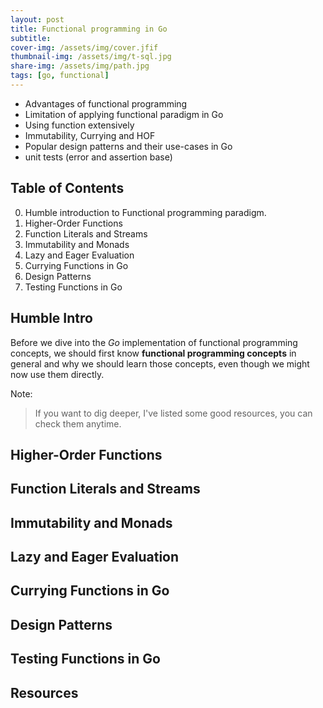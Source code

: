 ```yaml
---
layout: post
title: Functional programming in Go
subtitle: 
cover-img: /assets/img/cover.jfif
thumbnail-img: /assets/img/t-sql.jpg
share-img: /assets/img/path.jpg
tags: [go, functional]
---
```




- Advantages of functional programming
- Limitation of applying functional paradigm in Go
- Using function extensively
- Immutability, Currying and HOF
- Popular design patterns and their use-cases in Go
- unit tests (error and assertion base)

## Table of Contents

0. Humble introduction to Functional programming paradigm.
1. Higher-Order Functions
2. Function Literals and Streams
3. Immutability and Monads
4. Lazy and Eager Evaluation
5. Currying Functions in Go
6. Design Patterns
7. Testing Functions in Go

## Humble Intro

Before we dive into the _Go_ implementation of functional programming concepts, we should first know **functional programming concepts** in general and why we should learn those concepts, even though we might now use them directly.

Note:
> If you want to dig deeper, I've listed some good resources, you can check them anytime.

## Higher-Order Functions

## Function Literals and Streams

## Immutability and Monads

## Lazy and Eager Evaluation

## Currying Functions in Go

## Design Patterns

## Testing Functions in Go

## Resources
